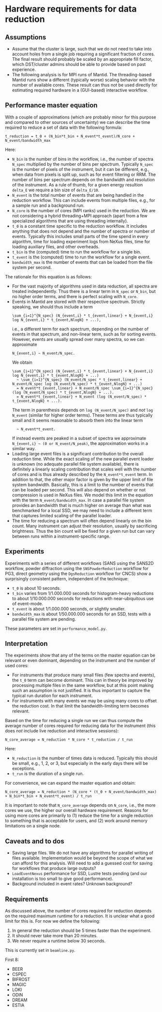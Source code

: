 # Hardware requirements for data reduction

## Assumptions

- Assume that the cluster is large, such that we do not need to take into account holes from a single job requiring a significant fraction of cores.
  The final result should probably be scaled by an appropriate fill factor, which DST/cluster admins should be able to provide based on past experience.
- The following analysis is for MPI runs of Mantid.
  The threading-based Mantid runs show a different (typically worse) scaling behavior with the number of available cores.
  These result can thus not be used directly for estimating required hardware in a (GUI-based) interactive workflow.

## Performance master equation

With a couple of approximations (which are probably minor for this purpose and compared to other sources of uncertainty) we can describe the time required to reduce a set of data with the following formula:

```
t_reduction = t_0 + (N_bin*t_bin + N_event*t_event)/N_core + N_event/bandwidth_max
```

Here:

- `N_bin` is the number of bins in the workflow, i.e., the number of spectra `N_spec` multiplied by the number of bins per spectrum.
  Typically `N_spec` is the number of pixels of the instrument, but it can be different, e.g., when data from pixels is split up, such as for event filtering or RRM.
  The number of bins per spectrum depends on the bandwidth and resolution of the instrument.
  As a rule of thumb, for a given energy resultion `delta_E` we require a bin size of `delta_E/10`.
- `N_event` is the total number of events that are being handled in the reduction workflow.
  This can include events from multiple files, e.g., for a sample run and a background run.
- `N_core` is the number of cores (MPI ranks) used in the reduction.
  We are not considering a hybrid threading+MPI approach (apart from a few specialized algorithms that are using threading internally).
- `t_0` is a constant time specific to the reduction workflow.
  It includes anything that does not depend and the number of spectra or number of events.
  Typically this includes small parts of the time spend in every algorithm, time for loading experiment logs from NeXus files, time for loading auxiliary files, and other overheads.
- `t_bin` is the (computed) time to run the workflow for a single bin.
- `t_event` is the (computed) time to run the workflow for a single event.
- `bandwidth_max` is the number of events that can be loaded from the file system per second.

The rationale for this equation is as follows:

- For the vast majority of algorithms used in data reduction, all spectra are treated independently.
  Thus there is a linear term in `N_spec` or `N_bin`, but no higher order terms, and there is perfect scaling with `N_core`.
- Events in Mantid are stored with their respective spectrum.
  Strictly speaking, we should thus include a term
  ```
  \sum_{i=1}^{N_spec} (N_{event,i} * t_{event,linear} + N_{event,i} log N_{event,i} * t_{event,NlogN} + ...),
  ```
  i.e., a different term for each spectrum, depending on the number of events in that spectrum, and non-linear term, such as for sorting events.
  However, events are usually spread over many spectra, so we can approximate
  ```
  N_{event,i} ~ N_event/N_spec.
  ```
  We obtain
  ```
  \sum_{i=1}^{N_spec} (N_{event,i} * t_{event,linear} + N_{event,i} log N_{event,i} * t_{event,NlogN} + ...)
    ~ \sum_{i=1}^{N_spec} (N_event/N_spec * t_{event,linear} + N_event/N_spec log (N_event/N_spec) * t_{event,NlogN} + ...)
    = N_event*t_{event,linear} + N_event/N_spec \sum_{i=1}^{N_spec} (log (N_event/N_spec) * t_{event,NlogN} + ...).
    = N_event*t_{event,linear} + N_event (log (N_event/N_spec) * t_{event,NlogN} + ...).
  ```
  The term in parenthesis depends on `log (N_event/N_spec)` and *not* `log N_event` (similar for higher order terms).
  These terms are thus typically small and it seems reasonable to absorb them into the linear term
  ```
    ~ N_event*t_event.
  ```
  If instead events are peaked in a subset of spectra we approximate `N_{event,i} ~ (0 or N_event/N_peak)`, the approximation works in a similar way.
- Loading large event files is a significant contribution to the overall reduction time.
  While the exact scaling of the new parallel event loader is unknown (no adequate parallel file system available), there is definitely a linearly scaling contribution that scales well with the number of cores and is thus already described by the `N_event*t_event` term.
  In addition to that, the other major factor is given by the upper limit of file system bandwidth.
  Basically, this is a limit to the number of events that can be loaded per second.
  This will also depend on whether or not compression is used in NeXus files.
  We model this limit in the equation with the term `N_event/bandwidth_max`.
  In case a parallel file system provides an bandwidth that is much higher on average than what was benchmarked for a local SSD, we may need to include a different term that captures limited scaling of the parallel loader.
- The time for reducing a spectrum will often depend linearly on the bin count.
  Many instrument can adjust their resolution, usually by sacrificing brightness.
  Thus the bin count will be fixed for a given run but can vary between runs within a instrument-specific range.

## Experiments

Experiments with a series of different workflows (SANS using the SANS2D workflow, powder diffraction using the `SNSPowderReduction` workflow for PG3, direct geometry using the `DgsReduction` workflow for CNCS) show a surprisingly consistent pattern, independent of the technique:

- `t_0` is about 10 seconds.
- `t_bin` varies from 1/1.000.000 seconds for histogram-heavy reductions to about 1/10.000.000 seconds for reductions with near-ubiquitous use of event-mode.
- `t_event` is about 1/1.000.000 seconds, or slightly smaller.
- `bandwidth_max` is about 1/50.000.000 seconds for an SSD, tests with a parallel file system are pending.

These parameters are set in `performance_model.py`.

## Interpretation

The experiments show that any of the terms on the master equation can be relevant or even dominant, depending on the instrument and the number of used cores:

- For instruments that produce many small files (few spectra and events), the `t_0` term can become dominant.
  This can in theory be improved by processing multiple files in the same workflow, but at this point making such an assumption is not justified.
  It is thus important to capture the typical run duration for each instrument.
- For instruments with many events we may be using many cores to offset the reduction cost.
  In that limit the bandwidth-limiting term becomes relevant.

Based on the time for reducing a single run we can thus compute the average number of cores required for reducing data for the instrument (this does *not* include live reduction and interactive sessions):

```
N_core_average = N_reduction * N_core * t_reduction / t_run
```

Here:

- `N_reduction` is the number of times data is reduced.
  Typically this should be small, e.g., 1, 2, or 3, but especially in the early days there will be exceptions.
- `t_run` is the duration of a single run.

For convenience, we can expand the master equation and obtain:

```
N_core_average = N_reduction * (N_core * (t_0 + N_event/bandwidth_max) + N_bin*t_bin + N_event*t_event) / t_run
```

It is important to note that `N_core_average` depends on `N_core`, i.e., the more cores we use, the higher our overall hardware requirement.
Reasons for using more cores are primarily to (1) reduce the time for a single reduction to something that is acceptable for users, and (2) work around memory limitations on a single node.

## Caveats and to dos

- Saving large files.
  We do not have any algorithms for parallel writing of files available.
  Implementation would be beyond the scope of what we can afford for this analysis.
  Will need to add a guessed cost for saving for workflows that produce large outputs?
- `LoadEventNexus` performance for SSD, Lustre tests pending (and our installation is too small to give good performance).
- Background included in event rates?
  Unknown background?

## Requirements

As discussed above, the number of cores required for reduction depends on the required maximum runtime for a reduction.
It is unclear what a good limit for this is.
For now we define the following:

1. In general the reduction should be 5 times faster than the experiment.
1. It should never take more than 20 minutes.
1. We never require a runtime below 30 seconds.

This is currently set in `beamline.py`.

First 8:
- BEER
- CSPEC
- BIFROST
- MAGIC
- LOKI
- ODIN
- DREAM
- ESTIA
